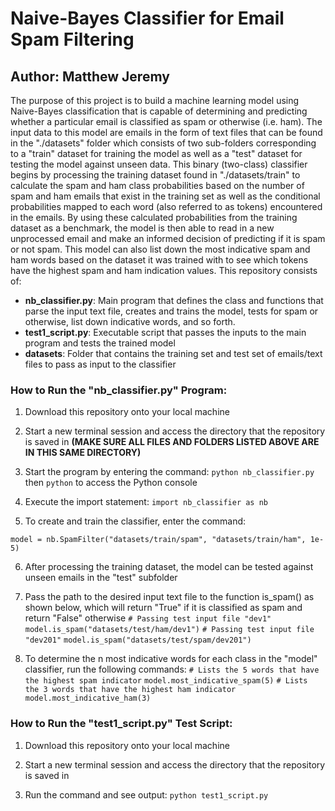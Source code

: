 # Naive-Bayes Classifier for Email Spam Filtering
## Author: Matthew Jeremy

The purpose of this project is to build a machine learning model using Naive-Bayes classification that is capable of 
determining and predicting whether a particular email is classified as spam or otherwise (i.e. ham). 
The input data to this model are emails in the form of text files that can be found in the "./datasets" folder which
consists of two sub-folders corresponding to a "train" dataset for training the model as well as a "test" dataset for testing
the model against unseen data. This binary (two-class) classifier begins by processing the training dataset found in 
"./datasets/train" to calculate the spam and ham class probabilities based on the number of spam and ham emails that
exist in the training set as well as the conditional probabilities mapped to each word (also referred to as tokens) 
encountered in the emails. By using these calculated probabilities from the training dataset as a benchmark, the model is 
then able to read in a new unprocessed email and make an informed decision of predicting if it is spam or not spam. This 
model can also list down the most indicative spam and ham words based on the dataset it was trained with to see which 
tokens have the highest spam and ham indication values. This repository consists of: 
- **nb_classifier.py**: Main program that defines the class and functions that parse the input text file, creates and trains the model, tests for spam or otherwise, list down indicative words, and so forth. 
- **test1_script.py**: Executable script that passes the inputs to the main program and tests the trained model
- **datasets**: Folder that contains the training set and test set of emails/text files to pass as input to the classifier


### How to Run the "nb_classifier.py" Program: 
1. Download this repository onto your local machine

2. Start a new terminal session and access the directory that the repository is saved in **(MAKE SURE ALL FILES AND FOLDERS LISTED ABOVE ARE IN THIS SAME DIRECTORY)**

3. Start the program by entering the command: ```python nb_classifier.py``` then ```python``` to access the Python console

4. Execute the import statement: ```import nb_classifier as nb```

5. To create and train the classifier, enter the command: 

```model = nb.SpamFilter("datasets/train/spam", "datasets/train/ham", 1e-5)```

6. After processing the training dataset, the model can be tested against unseen emails in the "test" subfolder

7. Pass the path to the desired input text file to the function is_spam() as shown below, which will return "True" if it is classified as spam and return "False" otherwise
```# Passing test input file "dev1"```
```model.is_spam("datasets/test/ham/dev1")```
```# Passing test input file "dev201"```
```model.is_spam("datasets/test/spam/dev201")```

8. To determine the n most indicative words for each class in the "model" classifier, run the following commands: 
```# Lists the 5 words that have the highest spam indicator```
```model.most_indicative_spam(5)``` 
```# Lists the 3 words that have the highest ham indicator```
```model.most_indicative_ham(3)``` 


### How to Run the "test1_script.py" Test Script:
1. Download this repository onto your local machine

2. Start a new terminal session and access the directory that the repository is saved in

3. Run the command and see output: ```python test1_script.py```


